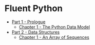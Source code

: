 # Fluent Python

* [Part 1 - Prologue](https://github.com/BaekSe/PythonGongbu/blob/master/FluentPython/Part1)
    * [Chapter 1 - The Python Data Model](https://github.com/BaekSe/PythonGongbu/blob/master/FluentPython/Part1/Chap1.ipynb)
* [Part 2 - Data Structures](https://github.com/BaekSe/PythonGongbu/blob/master/FluentPython/Part2)
    * [Chapter 1 - An Array of Sequences](https://github.com/BaekSe/PythonGongbu/blob/master/FluentPython/Part2/Chap1.ipynb)